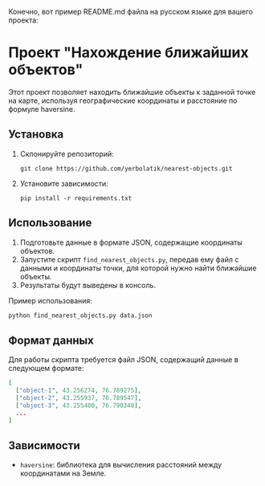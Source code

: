 Конечно, вот пример README.md файла на русском языке для вашего проекта:

# Проект "Нахождение ближайших объектов"

Этот проект позволяет находить ближайшие объекты к заданной точке на карте, используя географические координаты и расстояние по формуле haversine.

## Установка

1. Склонируйте репозиторий:

   ```
   git clone https://github.com/yerbolatik/nearest-objects.git
   ```

2. Установите зависимости:

   ```
   pip install -r requirements.txt
   ```

## Использование

1. Подготовьте данные в формате JSON, содержащие координаты объектов.
2. Запустите скрипт `find_nearest_objects.py`, передав ему файл с данными и координаты точки, для которой нужно найти ближайшие объекты.
3. Результаты будут выведены в консоль.

Пример использования:

```bash
python find_nearest_objects.py data.json
```

## Формат данных

Для работы скрипта требуется файл JSON, содержащий данные в следующем формате:

```json
[
  ["object-1", 43.256274, 76.789275],
  ["object-2", 43.255937, 76.789547],
  ["object-3", 43.255400, 76.790348],
  ...
]
```

## Зависимости

- `haversine`: библиотека для вычисления расстояний между координатами на Земле.
